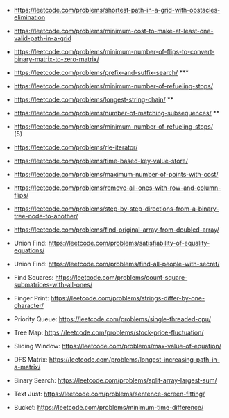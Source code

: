 - https://leetcode.com/problems/shortest-path-in-a-grid-with-obstacles-elimination
- https://leetcode.com/problems/minimum-cost-to-make-at-least-one-valid-path-in-a-grid
- https://leetcode.com/problems/minimum-number-of-flips-to-convert-binary-matrix-to-zero-matrix/
- https://leetcode.com/problems/prefix-and-suffix-search/ ***
- https://leetcode.com/problems/minimum-number-of-refueling-stops/
- https://leetcode.com/problems/longest-string-chain/ **
- https://leetcode.com/problems/number-of-matching-subsequences/ **
- https://leetcode.com/problems/minimum-number-of-refueling-stops/ (5)
- https://leetcode.com/problems/rle-iterator/
- https://leetcode.com/problems/time-based-key-value-store/
- https://leetcode.com/problems/maximum-number-of-points-with-cost/
- https://leetcode.com/problems/remove-all-ones-with-row-and-column-flips/
- https://leetcode.com/problems/step-by-step-directions-from-a-binary-tree-node-to-another/
- https://leetcode.com/problems/find-original-array-from-doubled-array/ 

- Union Find: https://leetcode.com/problems/satisfiability-of-equality-equations/
- Union Find: https://leetcode.com/problems/find-all-people-with-secret/
- Find Squares: https://leetcode.com/problems/count-square-submatrices-with-all-ones/
- Finger Print: https://leetcode.com/problems/strings-differ-by-one-character/
- Priority Queue: https://leetcode.com/problems/single-threaded-cpu/
- Tree Map: https://leetcode.com/problems/stock-price-fluctuation/
- Sliding Window: https://leetcode.com/problems/max-value-of-equation/
- DFS Matrix: https://leetcode.com/problems/longest-increasing-path-in-a-matrix/
- Binary Search: https://leetcode.com/problems/split-array-largest-sum/
- Text Just: https://leetcode.com/problems/sentence-screen-fitting/
- Bucket: https://leetcode.com/problems/minimum-time-difference/